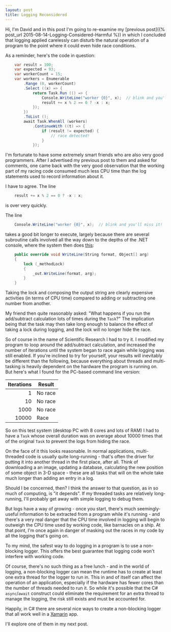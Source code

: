 ```yaml
---
layout: post
title: Logging Reconsidered
---
```

Hi, I'm David and in this post I'm going to re-examine my [previous post]({% post_url 2015-08-14-Logging-Considered-Harmful %}) in which I concluded that logging applied carelessly can disturb the natural operation of a program to the point where it could even hide race conditions.

As a reminder, here's the code in question:

```csharp
	var result = 100;
	var expected = 93;
	var workerCount = 15;
	var workers = Enumerable
		.Range (0, workerCount)
		.Select ((x) => {
			return Task.Run (() => {
				Console.WriteLine("worker {0}", x);  // blink and you'll miss it!
				result += x % 2 == 0 ? -x : x;
			});
		})
		.ToList ();
		await Task.WhenAll (workers)
			.ContinueWith ((t) => {
				if (result != expected) {
					// race detected!
				}
			});
```

I'm fortunate to have some extremely smart friends who are also very good programmers. After I advertised my previous post to them and asked for comments, one came back with the very good observation that the working part of my racing code consumed much less CPU time than the log statements used to record information about it.

I have to agree. The line

```csharp
	result += x % 2 == 0 ? -x : x;
```

is over very quickly.

The line

```csharp
	Console.WriteLine("worker {0}", x);  // blink and you'll miss it!
```

takes a good bit longer to execute, largely because there are several subroutine calls involved all the way down to the depths of the .NET console, where the system then does [this](https://github.com/dotnet/corefx/blob/master/src/System.Console/src/System/IO/SyncTextWriter.cs#L287):

```csharp
	public override void WriteLine(String format, Object[] arg)
	{
		lock (_methodLock)
		{
			_out.WriteLine(format, arg);
		}
	}
```

Taking the lock and composing the output string are clearly expensive activities (in terms of CPU time) compared to adding or subtracting one number from another. 

My friend then quite reasonably asked: "What happens if you run the add/subtract calculation lots of times during the `Task`?" The implication being that the task may then take long enough to balance the effect of taking a lock during logging, and the lock will no longer hide the race.

So of course in the name of Scientific Research I had to try it. I modified my program to loop around the add/subtract calculation, and increased the number of iterations until the system began to race again while logging was still enabled. If you're inclined to try for yourself, your results will inevitably be different than the following, because everything about threads and multi-tasking is heavily dependent on the hardware the program is running on. But here's what I found for the PC-based command line version:

| Iterations | Result |
| -------------------: | ------ |
| 1 | No race |
| 10 | No race |
| 1000 | No race |
| 10000 | Race |

So on this test system (desktop PC with 8 cores and lots of RAM) I had to have a `Task` whose overall duration was on average about 10000 times that of the original `Task` to prevent the logs from hiding the race.

On the face of it this looks reasonable. In normal applications, multi-threaded code is usually quite long-running - that's often the driver for putting it into another thread in the first place, after all. Think of downloading a an image, updating a database, calculating the new position of some object in 3-D space - these are all tasks that will on the whole take much longer than adding an entry in a log.

Should I be concerned, then? I think the answer to that question, as in so much of computing, is "it depends". If my threaded tasks are relatively long-running, I'll probably get away with simple logging to debug them. 

But logs have a way of growing - once you start, there's much seemingly-useful information to be extracted from a program while it's running - and there's a very real danger that the CPU time involved in logging will begin to outweigh the CPU time used by working code, like barnacles on a ship. At that point, I'm once again in danger of masking out the races in my code by all the logging that's going on.

To my mind, the safest way to do logging in a program is to use a non-blocking logger. This offers the best guarantee that logging code won't interfere with working code. 

Of course, there's no such thing as a free lunch - and in the world of logging, a non-blocking logger can mean the runtime has to create at least one extra thread for the logger to run in. This in and of itself can affect the operation of an application, especially if the hardware has fewer cores than the number of threads needed to run it. So while it's possible that the C# `async`/`await` construct could eliminate the requirement for an extra thread to manage the logging, the risk still exists and must be accounted for.

Happily, in C# there are several nice ways to create a non-blocking logger that all work well in a [Xamarin](www.xamarin.com) app.

I'll explore one of them in my next post.
